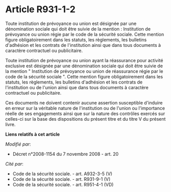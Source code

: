 # Article R931-1-2

Toute institution de prévoyance ou union est désignée par une dénomination sociale qui doit être suivie de la mention :
Institution de prévoyance ou union régie par le code de la sécurité sociale. Cette mention figure obligatoirement dans les
statuts, les règlements, les bulletins d'adhésion et les contrats de l'institution ainsi que dans tous documents à caractère
contractuel ou publicitaire.

Toute institution de prévoyance ou union ayant la réassurance pour activité exclusive est désignée par une dénomination
sociale qui doit être suivie de la mention " Institution de prévoyance ou union de réassurance régie par le code de la
sécurité sociale ". Cette mention figure obligatoirement dans les statuts, les règlements, les bulletins d'adhésion et les
contrats de l'institution ou de l'union ainsi que dans tous documents à caractère contractuel ou publicitaire. 

Ces documents ne doivent contenir aucune assertion susceptible d'induire en erreur sur la véritable nature de l'institution
ou de l'union ou l'importance réelle de ses engagements ainsi que sur la nature des contrôles exercés sur celles-ci sur la
base des dispositions du présent titre et du titre V du présent livre.

**Liens relatifs à cet article**

_Modifié par_:

  - Décret n°2008-1154 du 7 novembre 2008 - art. 20

_Cité par_:

  - Code de la sécurité sociale. - art. A932-3-5 (V)
  - Code de la sécurité sociale. - art. R931-9-1 (V)
  - Code de la sécurité sociale. - art. R951-4-1 (VD)
